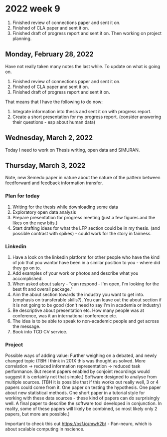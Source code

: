 # 2022 week 9

1. Finished review of connections paper and sent it on.
2. Finished of CLA paper and sent it on.
3. Finished draft of progress report and sent it on.
Then working on project planning.

## Monday, February 28, 2022

Have not really taken many notes the last while. To update on what is going on.

1. Finished review of connections paper and sent it on.
2. Finished of CLA paper and sent it on.
3. Finished draft of progress report and sent it on.

That means that I have the following to do now:

1. Integrate information into thesis and sent it on with progress report.
2. Create a short presentation for my progress report. (consider answering their questions - esp about human data)

## Wednesday, March 2, 2022

Today I need to work on Thesis writing, open data and SIMURAN.

## Thursday, March 3, 2022

Note, new Semedo paper in nature about the nature of the pattern between feedforward and feedback information transfer.

### Plan for today

1. Writing for the thesis while downloading some data
2. Exploratory open data analysis
3. Prepare presentation for progress meeting (just a few figures and the likes on the new bits.)
4. Start drafting ideas for what the LFP section could be in my thesis. (and possible contrast with spikes) - could work for the story in fairness.

### Linkedin

1. Have a look on the linkedin platform for other people who have the kind of job that you wantor have been in a similar position to you - where did they go on to.
2. Add examples of your work or photos and describe what you accomplished.
3. When asked about salary - "can respond - I'm open, I'm looking for the best fit and overall package."
4. Aim the about section towards the industry you want to get into. (emphasis on transferable skills?). You can leave out the about section if it is not going to be good (don't need to say I'm in academia or industry)
5. Be descriptive about presentation etc. How many people was at conference, was it an international conference etc.
6. The idea is to be able to speak to non-academic people and get across the message.
7. Book into TCD CV service.

### Project

Possible ways of adding value:
Further weighing on a debated, and newly changed topic (TBH I think in 201X this was thought as solved. More correlation -> reduced information representation -> reduced task performance. But recent papers enabled by conjoint recordings would suggest it is certainly not that simple.)
Software designed to analyse from multiple sources. (TBH it is possible that if this works out really well, 3 or 4 papers could come from it. One paper on testing the hypothesis. One paper about new statistical methods. One short paper in a tutorial style for working with these data sources - these kind of papers can do surprisingly well. A final paper to describe the software tool developed in conjunction. In reality, some of these papers will likely be combined, so most likely only 2 papers, but more are possible.)

Important to check this out https://osf.io/mwh2b/ - Pan-neuro, which is about scalable computing in nscience.
